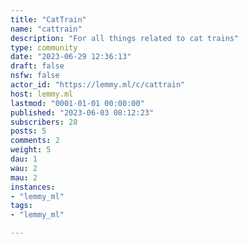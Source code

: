 ```yaml
---
title: "CatTrain" 
name: "cattrain"
description: "For all things related to cat trains"
type: community
date: "2023-06-29 12:36:13"
draft: false
nsfw: false
actor_id: "https://lemmy.ml/c/cattrain"
host: lemmy.ml
lastmod: "0001-01-01 00:00:00"
published: "2023-06-03 08:12:23"
subscribers: 28
posts: 5
comments: 2
weight: 5
dau: 1
wau: 2
mau: 2
instances:
- "lemmy_ml"
tags: 
- "lemmy_ml"

---
```

